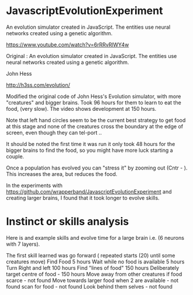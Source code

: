# JavascriptEvolutionExperiment
An evolution simulator created in JavaScript. The entities use neural networks created using a genetic algorithm.

https://www.youtube.com/watch?v=6rRRvRlWY4w


Original : An evolution simulator created in JavaScript. The entities use neural networks created using a genetic algorithm.

John Hess

http://h3ss.com/evolution/

Modified the original code of John Hess's Evolution simulator, with more "creatures" and bigger brains. Took 96 hours for them to learn to eat  the food, (very slow). The video shows development at 150 hours. 

Note that left hand circles seem to be the current best strategy to  get food at this stage and none of the creatures cross the boundary at the edge of screen, even though they can tel-port ..

It should be noted the first time it was run it only took 48 hours for the bigger brains to find the food, so you might have more luck starting a couple.

Once a population has evolved you can "stress it" by zooming out (Cntr - ). This increases the area, but reduces the food.



In the experiments with https://github.com/wrapperband/JavascriptEvolutionExperiment and creating larger brains, I found that it took longer to evolve skills.

# Instinct or skills analysis

Here is and example skills and evolve time for a large brain i.e. (6 neurons with 7 layers).

The first skill learned was go forward  ( repeated starts (20) until some creatures move)
Find Food 5 hours
Wait while no food is available 5 hours
Turn Right and left 100 hours
Find "lines of food" 150 hours
Deliberately target centre of food - 150 hours
Move away from other creatures if food scarce - not found
Move towards larger food when 2 are available - not found
scan for food - not found
Look behind them selves - not found


